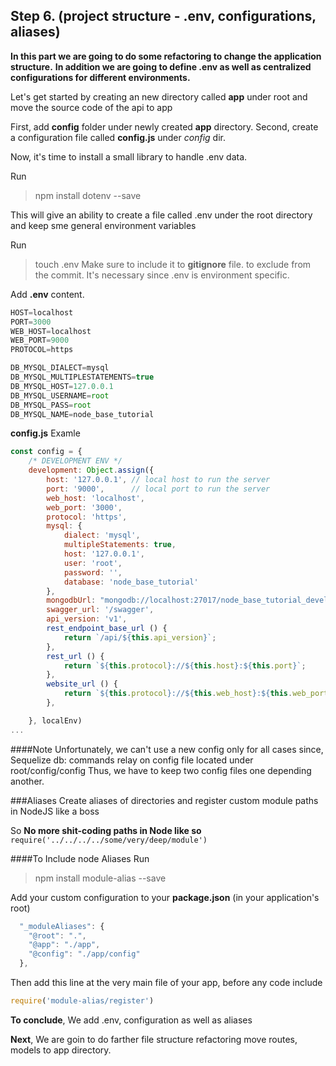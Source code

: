 ## Step 6. (project structure - .env, configurations, aliases)

__In this part we are going to do some refactoring to change the application structure.__
__In addition we are going to define .env as well as centralized configurations for different environments.__

Let's get started by creating an new directory called __app__ under root and move the source code of the api to app

First, add __config__ folder under newly created __app__ directory.
Second, create a configuration file called __config.js__ under _config_ dir.

Now, it's time to install a small library to handle .env data.

Run
>npm install dotenv --save

This will give an ability to create a file called .env under the root directory and keep sme general environment variables

Run
> touch .env
Make sure to include it to __gitignore__ file. to exclude from the commit. It's necessary since .env is environment specific. 

Add __.env__ content.
```javascript
HOST=localhost
PORT=3000
WEB_HOST=localhost
WEB_PORT=9000
PROTOCOL=https

DB_MYSQL_DIALECT=mysql
DB_MYSQL_MULTIPLESTATEMENTS=true
DB_MYSQL_HOST=127.0.0.1
DB_MYSQL_USERNAME=root
DB_MYSQL_PASS=root
DB_MYSQL_NAME=node_base_tutorial
```


__config.js__ Examle
```javascript
const config = {
    /* DEVELOPMENT ENV */
    development: Object.assign({
        host: '127.0.0.1', // local host to run the server
        port: '9000',      // local port to run the server
        web_host: 'localhost',
        web_port: '3000',
        protocol: 'https',
        mysql: {
            dialect: 'mysql',
            multipleStatements: true,
            host: '127.0.0.1',
            user: 'root',
            password: '',
            database: 'node_base_tutorial'
        },
        mongodbUrl: "mongodb://localhost:27017/node_base_tutorial_development",
        swagger_url: '/swagger',
        api_version: 'v1',
        rest_endpoint_base_url () {
            return `/api/${this.api_version}`;
        },
        rest_url () {
            return `${this.protocol}://${this.host}:${this.port}`;
        },
        website_url () {
            return `${this.protocol}://${this.web_host}:${this.web_port}`;
        },

    }, localEnv)
...
```

####Note
Unfortunately, we can't use a new config only for all cases since, Sequelize db:<command> commands relay on config file located under root/config/config
Thus, we have to keep two config files one depending another.

###Aliases
Create aliases of directories and register custom module paths in NodeJS like a boss

So __No more shit-coding paths in Node like so__
```require('../../../../some/very/deep/module')``` 

####To Include node Aliases Run
>npm install module-alias --save

Add your custom configuration to your __package.json__ (in your application's root)
```javascript
  "_moduleAliases": {
    "@root": ".",
    "@app": "./app",
    "@config": "./app/config"
  },
````
Then add this line at the very main file of your app, before any code
include 
```javascript
require('module-alias/register')
```



__To conclude__,
 We add .env, configuration as well as aliases

__Next__,
We are goin to do farther file structure refactoring move routes, models to app directory.